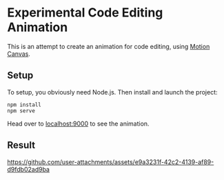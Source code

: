 # Experimental Code Editing Animation

This is an attempt to create an animation for code editing, using [Motion Canvas](https://motioncanvas.io/).

## Setup

To setup, you obviously need Node.js. Then install and launch the project:

```shell
npm install
npm serve
```

Head over to [localhost:9000](http://localhost:9000) to see the animation.

## Result
https://github.com/user-attachments/assets/e9a3231f-42c2-4139-af89-d9fdb02ad9ba


